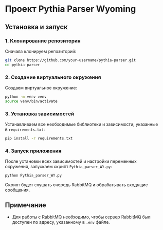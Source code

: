 # Проект Pythia Parser Wyoming

## Установка и запуск

### 1. Клонирование репозитория

Сначала клонируем репозиторий:

```bash
git clone https://github.com/your-username/pythia-parser.git
cd pythia-parser
```

### 2. Создание виртуального окружения

Создаем виртуальное окружение:

```bash
python -m venv venv
source venv/bin/activate
```

### 3. Установка зависимостей

Устанавливаем все необходимые библиотеки и зависимости, указанные в `requirements.txt`:

```bash
pip install -r requirements.txt
```

### 4. Запуск приложения

После установки всех зависимостей и настройки переменных окружения, запускаем скрипт `Pythia_parser_WY.py`:

```bash
python Pythia_parser_WY.py
```

Скрипт будет слушать очередь RabbitMQ и обрабатывать входящие сообщения.

## Примечание

- Для работы с RabbitMQ необходимо, чтобы сервер RabbitMQ был доступен по адресу, указанному в `.env` файле.
